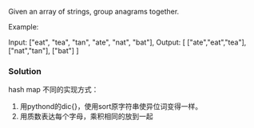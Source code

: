 Given an array of strings, group anagrams together.

Example:

Input: ["eat", "tea", "tan", "ate", "nat", "bat"],
Output:
[
  ["ate","eat","tea"],
  ["nat","tan"],
  ["bat"]
]
### Solution
hash map 不同的实现方式：
1. 用pythond的dic{}，使用sort原字符串使异位词变得一样。
2. 用质数表达每个字母，乘积相同的放到一起
